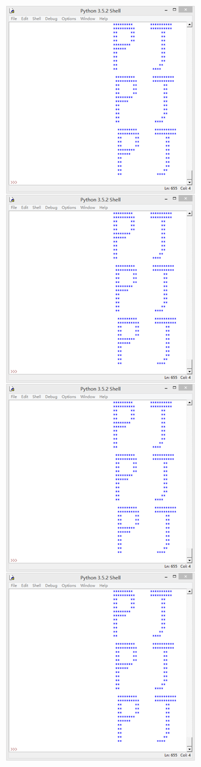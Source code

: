 ![github](https://github.com/Huangyu007/compuational_physics_N2014301020030/blob/master/QQ%E5%9B%BE%E7%89%8720160925141006.png?raw=true)
![github](https://github.com/Huangyu007/compuational_physics_N2014301020030/blob/master/QQ%E5%9B%BE%E7%89%8720160925141006.png?raw=true)
![github](https://github.com/Huangyu007/compuational_physics_N2014301020030/blob/master/QQ%E5%9B%BE%E7%89%8720160925141006.png?raw=true)
![github](https://github.com/Huangyu007/compuational_physics_N2014301020030/blob/master/QQ%E5%9B%BE%E7%89%8720160925141006.png?raw=true)
